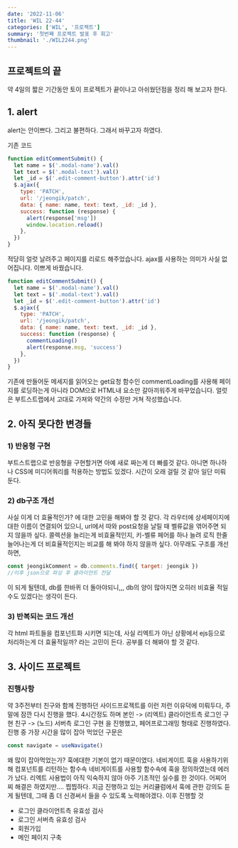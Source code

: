 ```yaml
---
date: '2022-11-06'
title: 'WIL 22-44'
categories: ['WIL', '프로젝트']
summary: '첫번째 프로젝트 발표 후 회고'
thumbnail: './WIL2244.png'
---
```


## 프로젝트의 끝

약 4일의 짧은 기간동안 토이 프로젝트가 끝이나고 아쉬웠던점을 정리 해 보고자 한다.

## 1. alert

alert는 안이쁘다. 그리고 불편하다. 그래서 바꾸고자 하였다.

기존 코드

```js
function editCommentSubmit() {
  let name = $('.modal-name').val()
  let text = $('.modal-text').val()
  let _id = $('.edit-comment-button').attr('id')
  $.ajax({
    type: 'PATCH',
    url: '/jeongik/patch',
    data: { name: name, text: text, _id: _id },
    success: function (response) {
      alert(response['msg'])
      window.location.reload()
    },
  })
}
```

적당히 얼럿 날려주고 페이지를 리로드 해주었습니다.
ajax를 사용하는 의미가 사실 없어집니다. 이쁘게 바꿨습니다.

```js
function editCommentSubmit() {
  let name = $('.modal-name').val()
  let text = $('.modal-text').val()
  let _id = $('.edit-comment-button').attr('id')
  $.ajax({
    type: 'PATCH',
    url: '/jeongik/patch',
    data: { name: name, text: text, _id: _id },
    success: function (response) {
      commentLoading()
      alert(response.msg, 'success')
    },
  })
}
```

기존에 만들어둔 메세지를 읽어오는 get요청 함수인 commentLoading를 사용해 페이지를 로딩하는게 아니라 DOM으로 HTML내 요소만 갈아끼워주게 바꾸었습니다.
얼럿은 부트스트랩에서 고대로 가져와 약간의 수정만 거쳐 작성했습니다.

## 2. 아직 못다한 변경들

### 1) 반응형 구현

부트스트랩으로 반응형을 구현할거면 아예 새로 짜는게 더 빠를것 같다.
아니면 하나하나 CSS에 미디어쿼리를 적용하는 방법도 있겠다.
시간이 오래 걸릴 것 같아 일단 미뤄둔다.

### 2) db구조 개선

사실 이게 더 효율적인가? 에 대한 고민을 해봐야 할 것 같다.
각 라우터에 상세페이지에 대한 이름이 연결되어 있으니, url에서 따와 post요청을 날릴 때 벨류값을 엮어주면 되지 않을까 싶다.
콜렉션을 늘리는게 비효율적인지, 키-벨류 페어를 하나 늘려 로직 한줄 늘어나는게 더 비효율적인지는 비교를 해 봐야 하지 않을까 싶다.
아무래도 구조를 개선하면,

```js
const jeongikComment = db.comments.find({ target: jeongik })
//이후 json으로 파싱 후 클라이언트 전달
```

이 되게 될텐데, db를 한바퀴 더 돌아야되니,,, db의 양이 많아지면 오히러 비효율 적일수도 있겠다는 생각이 든다.

### 3) 반복되는 코드 개선

각 html 파트들을 컴포넌트화 시키면 되는데, 사실 리엑트가 아닌 상황에서 ejs등으로 처리하는게 더 효율적일까? 라는 고민이 든다. 공부를 더 해봐야 할 것 같다.

## 3. 사이드 프로젝트

### 진행사항

약 3주전부터 친구와 함께 진행하던 사이드프로젝트를 이런 저런 이유덕에 미뤄두다, 주말에 잠깐 다시 진행을 했다.
4시간정도 하며
본인 -> (리엑트) 클라이언트측 로그인 구현
친구 -> (노드) 서버측 로그인 구현
을 진행했고, 페어프로그래밍 형태로 진행하였다.
진행 중 가장 시간을 많이 잡아 먹었던 구문은

```js
const navigate = useNavigate()
```

왜 많이 잡아먹었는가? 훅에대한 기본이 없기 때문이였다.
네비게이트 훅을 사용하기위해 컴포넌트를 리턴하는 함수속 네비게이트를 사용할 함수속에 훅을 정의하였는데 에러가 났다.
리엑트 사용법이 아직 익숙하지 않아 아주 기초적인 실수를 한 것이다.
어찌어찌 해결은 하였지만.... 찝찝하다.
지금 진행하고 있는 커리큘럼에서 훅에 관한 강의도 듣게 될텐데, 그때 좀 더 신경써서 들을 수 있도록 노력해야겠다.
이후 진행할 것

- 로그인 클라이언트측 유효성 검사
- 로그인 서버측 유효성 검사
- 회원가입
- 메인 페이지 구축
